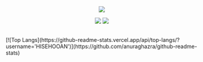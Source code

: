 <div align="center">
<img src="https://capsule-render.vercel.app/api?type=venom&height=190&text=HISEHOONAN&fontColor=000000&fontSize=80&stroke=b678c4&strokeWidth=2"/>
<br>
   <p>
    <img src="https://img.shields.io/badge/Xcode-147EFB?style=for-the-badge&logo=Xcode&logoColor=white"/></a>
    <img src="https://img.shields.io/badge/Swift-F05138?style=for-the-badge&logo=Swift&logoColor=white"/></a>
   </p>
<br>
</div>
[![Top Langs](https://github-readme-stats.vercel.app/api/top-langs/?username='HISEHOOAN')](https://github.com/anuraghazra/github-readme-stats)
